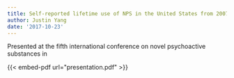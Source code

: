 ```yaml
---
title: Self-reported lifetime use of NPS in the United States from 2007-14
author: Justin Yang
date: '2017-10-23'
---
```

Presented at the fifth international conference on novel psychoactive substances in

{{< embed-pdf url="presentation.pdf" >}}